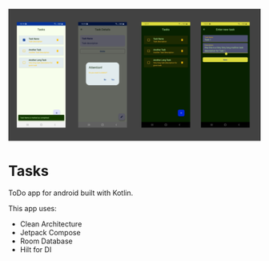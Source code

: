 ![Screenshot.png](Screenshot.png)

# Tasks

ToDo app for android built with Kotlin.

This app uses:
- Clean Architecture
- Jetpack Compose
- Room Database
- Hilt for DI
